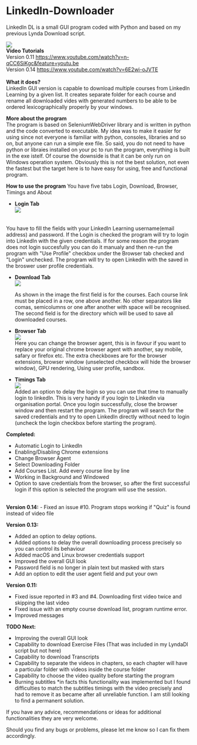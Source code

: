 # LinkedIn-Downloader
LinkedIn DL  is a small GUI program coded with Python and based on my previous Lynda Download script.

<img src="https://i.imgur.com/SrpYArO.png"></img><br>
<b>Video Tutorials</b></br>
Version 0.11 https://www.youtube.com/watch?v=n-qCC6SiKgc&feature=youtu.be</br>
Version 0.14 https://www.youtube.com/watch?v=6E2wi-oJVTE
<br><br>
<b>What it does?</b></br>
LinkedIn GUI version is capable to download multiple courses from LinkedIn Learning by a given list. It creates separate folder for each course and rename all downloaded vides with generated numbers to be able to be ordered lexicographically properly by your windows.

<b>More about the program</b></br>
 The program is based on SeleniumWebDriver library and is written in python and the code converted to executable. My idea was to make it easier for using since not everyone is familiar with python, consoles, libraries and so on, but anyone can run a simple exe file. So said, you do not need to have python or libraies installed on your pc to run the program, everything is built in the exe istelf. Of course the downside is that it can be only run on Windows operation system. Obviously this is not the best solution, not even the fastest but the target here is to have easy for using, free and functional program. 
 

<b>How to use the program</b>
You have five tabs Login, Download, Browser, Timings and About


 - <b>Login Tab </b></br>
  <img src="https://i.gyazo.com/bd85da3f61163956f8e234106e5aa6d2.png"></img>
 </br>
   You have to fill the fields with your LinkedIn Learning username(email address) and password. If the Login is checked the program        will try to login into LinkedIn with the given credentials. If for some reason the program does not login succesfully you can do        it manualy and then re-run the program with "Use Profile" checkbox under the Browser tab checked and "Login" unchecked. The program      will try to open LinkedIn with the saved in the broswer user profile credentials.
</br>
  
 - <b>Download Tab </b> </br>
<img src="https://i.gyazo.com/897e1fd6c42eb5f24dfa7a91b28d4679.png"></img></br>
  
   As shown in the image the first field is for the courses. Each course link must be placed in a row, one above another. No other          separators like comas, semicolumns or one after another with space will be recognised. 
   The second field is for the directory which will be used to save all downloaded courses.</br>
  
  
 - <b>Browser Tab </b></br>
 <img src="https://i.gyazo.com/e8b69412e3572f283c99ff418d146d0e.png"></img></br>
     Here you can change the browser agent, this is in favour if you want to replace your original chrome browser agent with another, say    mobile, safary or firefox etc.
   The extra checkboxes are for the browser extensions, browser window (unselected checkbox will hide the browser window), GPU              rendering, Using user profile, sandbox.  </br>
   
 - <b>Timings Tab</b></br>
 <img src="https://i.gyazo.com/ab261d35d66daebea23a9e47f5eca874.png"></img></br>
 Added an option to delay the login so you can use that time to manually login to linkedIn. This is very handy if you login to Linkedin via organisation portal. Once you login successfully, close the browser window and then restart the program. The program will search for the saved credentials and try to open LinkedIn directly without need to login (uncheck the login checkbox before starting the program).

  
<b>Completed:</b>
- Automatic Login to LinkedIn
- Enabling/Disabling Chrome extensions 
- Change Browser Agent
- Select Downloading Folder
- Add Courses List. Add every course line by line
- Working in Background and Windowed
- Option to save credentials from the browser, so after the first successful login if this option is selected the program will use the session.

</br>
<b>Version 0.14:</b>
- Fixed an issue #10. Program stops working if "Quiz" is found instead of video file

<b>Version 0.13:</b>
- Added an option to delay options. 
- Added options to delay the overall downloading process precisely so you can control its behaviour
- Added macOS and Linux browser credentials support 
- Improved the overall GUI look 
- Password field is no longer in plain text but masked with stars
- Add an option to edit the user agent field and put your own

<b>Version 0.11:</b>
   - Fixed issue reported in #3 and #4. Downloading first video twice and skipping the last video
   - Fixed issue with an empty course download list, program runtime error.
   - Improved messages
   
<b>TODO Next:</b>
 - Improving the overall GUI look
 - Capability to download Exercise Files (That was included in my LyndaDl script but not here)
 - Capability to download Transcripts 
 - Capability to separate the videos in chapters, so each chapter will have a particular folder with videos inside the course folder
 - Capability to choose the video quality before starting the program
 - Burning subtitles *in facts this functionality was implemented but I found difficulties to match the subtitles timings with the video precisely and had to remove it as became after all unreliable function. I am still looking to find a permanent solution.
 
 If you have any advice, recommendations or ideas for additional functionalities they are very welcome. 
 
 Should you find any bugs or problems, please let me know so I can fix them accordingly.
